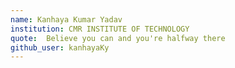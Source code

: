 ```yaml
---
name: Kanhaya Kumar Yadav
institution: CMR INSTITUTE OF TECHNOLOGY
quote:  Believe you can and you're halfway there
github_user: kanhayaKy
---
```

